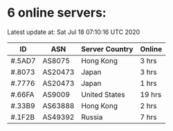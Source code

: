 # 6 online servers:

Latest update at: Sat Jul 18 07:10:16 UTC 2020

| ID | ASN | Server Country | Online |
| -- | --- | -------------- | ------ |
| #.5AD7 | AS8075 | Hong Kong | 3 hrs |
| #.8073 | AS20473 | Japan | 3 hrs |
| #.7776 | AS20473 | Japan | 1 hrs |
| #.66FA | AS9009 | United States | 19 hrs |
| #.33B9 | AS63888 | Hong Kong | 2 hrs |
| #.1F2B | AS49392 | Russia | 7 hrs |


